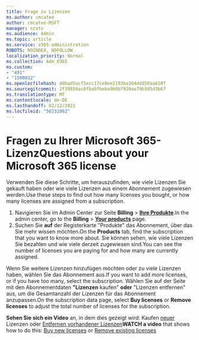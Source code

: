 ```yaml
---
title: Frage zu Lizenzen
ms.author: cmcatee
author: cmcatee-MSFT
manager: scotv
ms.audience: Admin
ms.topic: article
ms.service: o365-administration
ROBOTS: NOINDEX, NOFOLLOW
localization_priority: Normal
ms.collection: Adm_O365
ms.custom:
- "491"
- "1500032"
ms.openlocfilehash: ddbad5acf5ecc17ce8ee2193ba304ddd50aa610f
ms.sourcegitcommit: 2f39850ac0fba9fbeba9b8b7939ae79b505d3b67
ms.translationtype: MT
ms.contentlocale: de-DE
ms.lasthandoff: 02/12/2021
ms.locfileid: "50231862"
---
```

# <a name="questions-about-your-microsoft-365-license"></a><span data-ttu-id="14966-102">Fragen zu Ihrer Microsoft 365-Lizenz</span><span class="sxs-lookup"><span data-stu-id="14966-102">Questions about your Microsoft 365 license</span></span>

<span data-ttu-id="14966-103">Verwenden Sie diese Schritte, um herauszufinden, wie viele Lizenzen Sie gekauft haben oder wie viele Lizenzen aus einem Abonnement zugewiesen werden.</span><span class="sxs-lookup"><span data-stu-id="14966-103">Use these steps to find out how many licenses you bought, or how many licenses are assigned from a subscription.</span></span>
  
1. <span data-ttu-id="14966-104">Navigieren Sie im Admin Center zur Seite **Billing** \> **[Ihre Produkte](https://go.microsoft.com/fwlink/p/?linkid=842054)**.</span><span class="sxs-lookup"><span data-stu-id="14966-104">In the admin center, go to the **Billing** \> **[Your products](https://go.microsoft.com/fwlink/p/?linkid=842054)** page.</span></span>
2. <span data-ttu-id="14966-105">Suchen Sie **auf** der Registerkarte "Produkte" das Abonnement, über das Sie mehr wissen möchten.</span><span class="sxs-lookup"><span data-stu-id="14966-105">On the **Products** tab, find the subscription that you want to know more about.</span></span> <span data-ttu-id="14966-106">Sie können sehen, wie viele Lizenzen Sie bezahlen und wie viele derzeit zugewiesen sind.</span><span class="sxs-lookup"><span data-stu-id="14966-106">You can see the number of licenses you are paying for and how many are currently assigned.</span></span>

<span data-ttu-id="14966-107">Wenn Sie weitere Lizenzen hinzufügen möchten oder zu viele Lizenzen haben, wählen Sie das Abonnement aus.</span><span class="sxs-lookup"><span data-stu-id="14966-107">If you want to add more licenses, or if you have too many, select the subscription.</span></span> <span data-ttu-id="14966-108">Wählen Sie auf der Seite mit den Abonnementdaten **"Lizenzen** kaufen" **oder** "Lizenzen entfernen" aus, um die Gesamtanzahl der Lizenzen für das Abonnement anzupassen.</span><span class="sxs-lookup"><span data-stu-id="14966-108">On the subscription data page, select **Buy licenses** or **Remove licenses** to adjust the total number of licenses for the subscription.</span></span>

<span data-ttu-id="14966-109">**Sehen Sie sich ein Video** an, in dem dies gezeigt wird: Kaufen [neuer](https://go.microsoft.com/fwlink/p/?linkid=2154857) Lizenzen oder [Entfernen vorhandener Lizenzen](https://go.microsoft.com/fwlink/p/?linkid=2154938)</span><span class="sxs-lookup"><span data-stu-id="14966-109">**WATCH a video** that shows how to do this: [Buy new licenses](https://go.microsoft.com/fwlink/p/?linkid=2154857) or [Remove existing licenses](https://go.microsoft.com/fwlink/p/?linkid=2154938)</span></span>